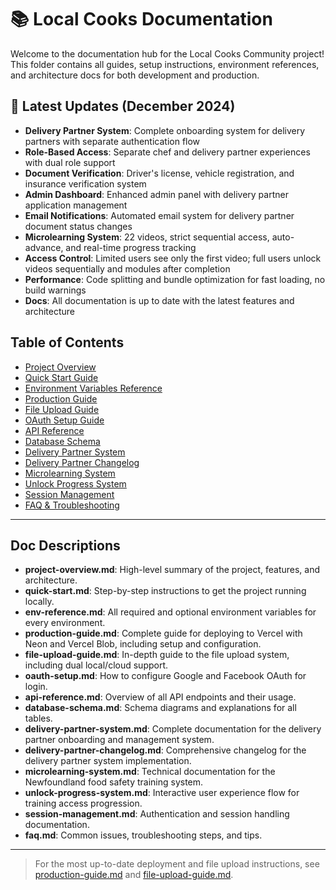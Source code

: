 # 📚 Local Cooks Documentation

Welcome to the documentation hub for the Local Cooks Community project! This folder contains all guides, setup instructions, environment references, and architecture docs for both development and production.

## 🚀 Latest Updates (December 2024)
- **Delivery Partner System**: Complete onboarding system for delivery partners with separate authentication flow
- **Role-Based Access**: Separate chef and delivery partner experiences with dual role support
- **Document Verification**: Driver's license, vehicle registration, and insurance verification system
- **Admin Dashboard**: Enhanced admin panel with delivery partner application management
- **Email Notifications**: Automated email system for delivery partner document status changes
- **Microlearning System**: 22 videos, strict sequential access, auto-advance, and real-time progress tracking
- **Access Control**: Limited users see only the first video; full users unlock videos sequentially and modules after completion
- **Performance**: Code splitting and bundle optimization for fast loading, no build warnings
- **Docs**: All documentation is up to date with the latest features and architecture

## Table of Contents

- [Project Overview](./project-overview.md)
- [Quick Start Guide](./quick-start.md)
- [Environment Variables Reference](./env-reference.md)
- [Production Guide](./production-guide.md)
- [File Upload Guide](./file-upload-guide.md)
- [OAuth Setup Guide](./oauth-setup.md)
- [API Reference](./api-reference.md)
- [Database Schema](./database-schema.md)
- [Delivery Partner System](./delivery-partner-system.md)
- [Delivery Partner Changelog](./delivery-partner-changelog.md)
- [Microlearning System](./microlearning-system.md)
- [Unlock Progress System](./unlock-progress-system.md)
- [Session Management](./session-management.md)
- [FAQ & Troubleshooting](./faq.md)

---

## Doc Descriptions

- **project-overview.md**: High-level summary of the project, features, and architecture.
- **quick-start.md**: Step-by-step instructions to get the project running locally.
- **env-reference.md**: All required and optional environment variables for every environment.
- **production-guide.md**: Complete guide for deploying to Vercel with Neon and Vercel Blob, including setup and configuration.
- **file-upload-guide.md**: In-depth guide to the file upload system, including dual local/cloud support.
- **oauth-setup.md**: How to configure Google and Facebook OAuth for login.
- **api-reference.md**: Overview of all API endpoints and their usage.
- **database-schema.md**: Schema diagrams and explanations for all tables.
- **delivery-partner-system.md**: Complete documentation for the delivery partner onboarding and management system.
- **delivery-partner-changelog.md**: Comprehensive changelog for the delivery partner system implementation.
- **microlearning-system.md**: Technical documentation for the Newfoundland food safety training system.
- **unlock-progress-system.md**: Interactive user experience flow for training access progression.
- **session-management.md**: Authentication and session handling documentation.
- **faq.md**: Common issues, troubleshooting steps, and tips.

---

> For the most up-to-date deployment and file upload instructions, see [production-guide.md](./production-guide.md) and [file-upload-guide.md](./file-upload-guide.md). 